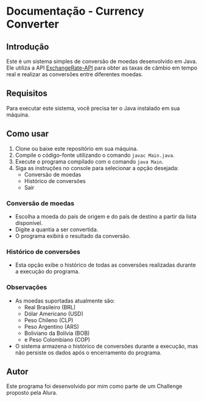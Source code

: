 # Documentação - Currency Converter

## Introdução
Este é um sistema simples de conversão de moedas desenvolvido em Java. <br>
Ele utiliza a API [ExchangeRate-API](https://www.exchangerate-api.com/) para obter as taxas de câmbio em tempo real e realizar as conversões entre diferentes moedas.

## Requisitos
Para executar este sistema, você precisa ter o Java instalado em sua máquina.

## Como usar
1. Clone ou baixe este repositório em sua máquina.
2. Compile o código-fonte utilizando o comando `javac Main.java`.
3. Execute o programa compilado com o comando `java Main`.
4. Siga as instruções no console para selecionar a opção desejada:
    - Conversão de moedas
    - Histórico de conversões
    - Sair

### Conversão de moedas
- Escolha a moeda do país de origem e do país de destino a partir da lista disponível.
- Digite a quantia a ser convertida.
- O programa exibirá o resultado da conversão.

### Histórico de conversões
- Esta opção exibe o histórico de todas as conversões realizadas durante a execução do programa.

### Observações
- As moedas suportadas atualmente são: 
    - Real Brasileiro (BRL)
    - Dólar Americano (USD)
    - Peso Chileno (CLP)
    - Peso Argentino (ARS)
    - Boliviano da Bolívia (BOB)
    - e Peso Colombiano (COP)
- O sistema armazena o histórico de conversões durante a execução, mas não persiste os dados após o encerramento do programa.

## Autor
Este programa foi desenvolvido por mim como parte de um Challenge proposto pela Alura.
